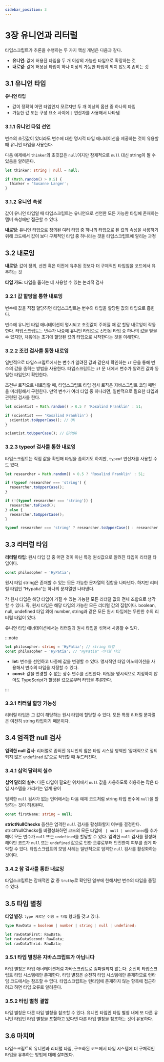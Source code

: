 ```yaml
---
sidebar_position: 3
---
```


# 3장 유니언과 리터럴

타입스크립트가 추론을 수행하는 두 가지 핵심 개념은 다음과 같다.

- **유니언**: 값에 허용된 타입을 두 개 이상의 가능한 타입으로 확장하는 것
- **내로잉**: 값에 허용된 타입이 하나 이상의 가능한 타입이 되지 않도록 좁히는 것

## 3.1 유니언 타입

**유니언 타입**

- 값이 정확히 어떤 타입인지 모르지만 두 개 이상의 옵션 중 하나의 타입
- 가능한 값 또는 구성 요소 사이에 `|` 연산자를 사용해서 나타냄

### 3.1.1 유니언 타입 선언

변수의 초깃값이 있더라도 변수에 대한 명시적 타입 애너테이션을 제공하는 것이 유용할 때 유니언 타입을 사용한다.

다음 예제에서 `thinker`의 초깃값은 `null`이지만 잠재적으로 `null` 대신 string이 될 수 있음을 알려준다.

```ts
let thinker: string | null = null;

if (Math.random() > 0.5) {
  thinker = 'Susanne Langer';
}
```

### 3.1.2 유니언 속성

값이 유니언 타입일 때 타입스크립트는 유니언으로 선언한 모든 가능한 타입에 존재하는 멤버 속성에만 접근할 수 있다.

**내로잉**: 유니언 타입으로 정의된 여러 타입 중 하나의 타입으로 된 값의 속성을 사용하기 위해 코드에서 값이 보다 구체적인 타입 중 하나라는 것을 타입스크립트에 알리는 과정

## 3.2 내로잉

**내로잉**: 값이 정의, 선언 혹은 이전에 유추된 것보다 더 구체적인 타입임을 코드에서 유추하는 것

**타입 가드**: 타입을 좁히는 데 사용할 수 있는 논리적 검사

### 3.2.1 값 할당을 통한 내로잉

변수에 값을 직접 할당하면 타입스크립트는 변수의 타입을 할당된 값의 타입으로 좁힌다.

변수에 유니언 타입 애너테이션이 명시되고 초깃값이 주어질 때 값 할당 내로잉이 작동한다. 타입스크립트는 변수가 나중에 유니언 타입으로 선언된 타입 중 하나의 값을 받을 수 있지만, 처음에는 초기에 할당된 값의 타입으로 시작한다는 것을 이해한다.

### 3.2.2 조건 검사를 통한 내로잉

일반적으로 타입스크립트에서는 변수가 알려진 값과 같은지 확인하는 `if` 문을 통해 변수의 값을 좁히는 방법을 사용한다. 타입스크립트는 `if` 문 내에서 변수가 알려진 값과 동일한 타입인지 확인한다.

조건부 로직으로 내로잉할 때, 타입스크립트 타입 검사 로직은 자바스크립트 코딩 패턴을 미러링해서 구현한다. 만약 변수가 여러 타입 중 하나라면, 일반적으로 필요한 타입과 관련된 검사를 한다.

```ts
let scientist = Math.random() > 0.5 ? 'Rosalind Franklin' : 51;

if (scientist === 'Rosalind Franklin') {
  scientist.toUpperCase(); // OK
}

scientist.toUpperCase(); // ERROR
```

### 3.2.3 typeof 검사를 통한 내로잉

타입스크립트는 직접 값을 확인해 타입을 좁히기도 하지만, `typeof` 연산자를 사용할 수도 있다.

```ts
let researcher = Math.random() > 0.5 ? 'Rosalind Franklin' : 51;

if (typeof researcher === 'string') {
  researcher.toUpperCase();
}

if (!(typeof researcher === 'string')) {
  researcher.toFixed();
} else {
  researcher.toUpperCase();
}

typeof researcher === 'string' ? researcher.toUpperCase() : researcher.toFixed();
```

## 3.3 리터럴 타입

**리터럴 타입**: 원시 타입 값 중 어떤 것이 아닌 특정 원싯값으로 알려진 타입이 리터럴 타입이다.

```ts
const philosopher = 'HyPatia';
```

원시 타입 string은 존재할 수 있는 모든 가능한 문자열의 집합을 나타낸다. 하지만 리터럴 타입인 “Hypatia”는 하나의 문자열만 나타낸다.

각 원시 타입은 해당 타입이 가질 수 있는 가능한 모든 리터럴 값의 전체 조합으로 생각할 수 있다. 즉, 원시 타입은 해당 타입의 가능한 모든 리터럴 값의 집합이다. boolean, null, undefined 타입 외에 number, string과 같은 모든 원시 타입에는 무한한 수의 리터럴 타입이 있다.

유니언 타입 애너테이션에서는 리터럴과 원시 타입을 섞어서 사용할 수 있다.

:::note

```ts
let philosopher: string = 'HyPatia'; // string 타입
const philosopher = 'HyPatia'; // "HyPatia" 리터럴 타입
```

- **let**: 변수를 선언하고 나중에 값을 변경할 수 있다. 명시적인 타입 어노테이션을 사용해서 변수의 타입을 지정할 수 있다.
- **const**: 값을 변경할 수 없는 상수 변수를 선언한다. 타입을 명시적으로 지정하지 않아도 TypeScript가 할당된 값으로부터 타입을 추론한다.

:::

### 3.3.1 리터럴 할당 가능성

리터럴 타입은 그 값이 해당하는 원시 타입에 할당할 수 있다. 모든 특정 리터럴 문자열은 여전히 string 타입이기 때문이다.

## 3.4 엄격한 null 검사

**엄격한 null 검사**: 리터럴로 좁혀진 유니언의 힘은 타입 시스템 영역인 ‘잠재적으로 정의되지 않은 `undefined` 값’으로 작업할 때 두드러진다.

### 3.4.1 십억 달러의 실수

**십억 달러의 실수**: 다른 타입이 필요한 위치에서 `null` 값을 사용하도록 허용하는 많은 타입 시스템을 가리키는 업계 용어

엄격한 `null` 검사가 없는 언어에서는 다음 예제 코드처럼 string 타입 변수에 `null`을 할당하는 것이 허용된다.

```ts
const firstName: string = null;
```

**strictNullChecks** 옵션은 엄격한 `null` 검사를 활성화할지 여부를 결정한다. strictNullChecks를 비활성화하면 코드의 모든 타입에 ` | null | undefined`를 추가해야 모든 변수가 `null` 또는 `undefined`를 할당할 수 있다. 엄격한 `null` 검사를 활성화해야만 코드가 `null` 또는 `undefined` 값으로 인한 오류로부터 안전한지 여부를 쉽게 파악할 수 있다. 타입스크립트의 모범 사례는 일반적으로 엄격한 `null` 검사를 활성화하는 것이다.

### 3.4.2 참 검사를 통한 내로잉

타입스크립트는 잠재적인 값 중 `truthy`로 확인된 일부에 한해서만 변수의 타입을 좁힐 수 있다.

## 3.5 타입 별칭

**타입 별칭**: `type 새로운 이름 = 타입` 형태를 갖고 있다.

```ts
type RawData = boolean | number | string | null | undefined;

let rawDataFirst: RawData;
let rawDataSecond: RawData;
let rawDataThrid: RawData;
```

### 3.5.1 타입 별칭은 자바스크립트가 아닙니다

타입 별칭은 타입 애너테이션처럼 자바스크립트로 컴파일되지 않는다. 순전히 타입스크립트 타입 시스템에만 존재한다. 타입 별칭은 순전히 타입 시스템에만 존재하므로 런타임 코드에서는 참조할 수 없다. 타입스크립트는 런타임에 존재하지 않는 항목에 접근하려고 하면 타입 오류로 알려준다.

### 3.5.2 타입 별칭 결합

타입 별칭은 다른 타입 별칭을 참조할 수 있다. 유니언 타입인 타입 별칭 내에 또 다른 유니언 타입인 타입 별칭을 포함하고 있다면 다른 타입 별칭을 참조하는 것이 유용하다.

## 3.6 마치며

타입스크립트의 유니언과 리터럴 타입, 구조화된 코드에서 타입 시스템에 더 구체적인 타입을 유추하는 방법에 대해 살펴봤다.
